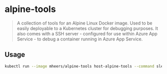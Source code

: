 # alpine-tools

> A collection of tools for an Alpine Linux Docker image. Used to be easily deployable to a Kubernetes cluster for debugging purposes. It also comes with a SSH server - configured for use within Azure App Service - to debug a container running in Azure App Service.

## Usage

```bash
kubectl run --image mheers/alpine-tools host-alpine-tools --command sleep infinity
```
